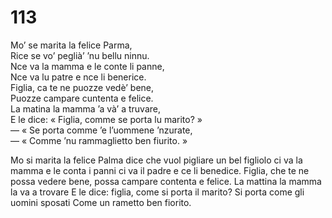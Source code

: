 # 113
  
Mo’ se marita la felice Parma,  
Rice se vo’ peglià’ ’nu bellu ninnu.  
Nce va la mamma e le conte li panne,  
Nce va lu patre e nce li benerice.  
Figlia, ca te ne puozze vedè’ bene,  
Puozze campare cuntenta e felice.  
La matina la mamma ’a và’ a truvare,  
E le dice: « Figlia, comme se porta lu marito? »  
— « Se porta comme ’e l’uommene ’nzurate,  
— « Comme ’nu rammaglietto ben fiurito. »

Mo si marita la felice Palma
dice che vuol pigliare un bel figliolo
ci va la mamma e le conta i panni
ci va il padre e ce li benedice.
Figlia, che te ne possa vedere bene,
possa campare contenta e felice.
La mattina la mamma la va a trovare
E le dice: figlia, come si porta il marito?
Si porta come gli uomini sposati
Come un rametto ben fiorito.
